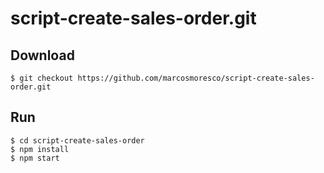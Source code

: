 # script-create-sales-order.git

## Download

    $ git checkout https://github.com/marcosmoresco/script-create-sales-order.git

## Run

    $ cd script-create-sales-order 
    $ npm install
    $ npm start		
 		 	 	  	
